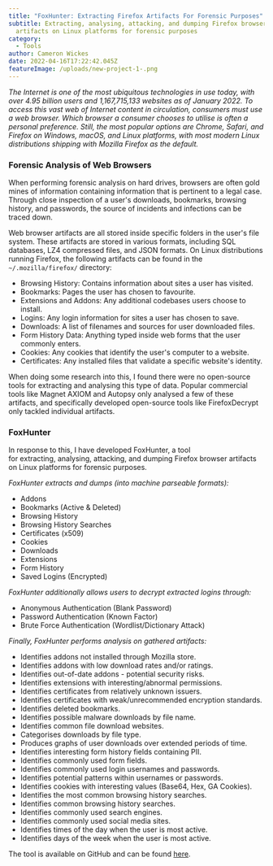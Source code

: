 ```yaml
---
title: "FoxHunter: Extracting Firefox Artifacts For Forensic Purposes"
subtitle: Extracting, analysing, attacking, and dumping Firefox browser
  artifacts on Linux platforms for forensic purposes
category:
  - Tools
author: Cameron Wickes
date: 2022-04-16T17:22:42.045Z
featureImage: /uploads/new-project-1-.png
---
```

*The Internet is one of the most ubiquitous technologies in use today, with over 4.95 billion users and 1,167,715,133 websites as of January 2022. To access this vast web of Internet content in circulation, consumers must use a web browser. Which browser a consumer chooses to utilise is often a personal preference. Still, the most popular options are Chrome, Safari, and Firefox on Windows, macOS, and Linux platforms, with most modern Linux distributions shipping with Mozilla Firefox as the default.* 

### Forensic Analysis of Web Browsers

When performing forensic analysis on hard drives, browsers are often gold mines of information containing information that is pertinent to a legal case. Through close inspection of a user's downloads, bookmarks, browsing history, and passwords, the source of incidents and infections can be traced down.

Web browser artifacts are all stored inside specific folders in the user's file system. These artifacts are stored in various formats, including SQL databases, LZ4 compressed files, and JSON formats. On Linux distributions running Firefox, the following artifacts can be found in the `~/.mozilla/firefox/` directory:

* Browsing History: Contains information about sites a user has visited.
* Bookmarks: Pages the user has chosen to favourite.
* Extensions and Addons: Any additional codebases users choose to install.
* Logins: Any login information for sites a user has chosen to save.
* Downloads: A list of filenames and sources for user downloaded files.
* Form History Data: Anything typed inside web forms that the user commonly enters.
* Cookies: Any cookies that identify the user's computer to a website.
* Certificates: Any installed files that validate a specific website's identity.

When doing some research into this, I found there were no open-source tools for extracting and analysing this type of data. Popular commercial tools like Magnet AXIOM and Autopsy only analysed a few of these artifacts, and specifically developed open-source tools like FirefoxDecrypt only tackled individual artifacts. 

### FoxHunter

In response to this, I have developed FoxHunter, a tool for extracting, analysing, attacking, and dumping Firefox browser artifacts on Linux platforms for forensic purposes.  

*FoxHunter extracts and dumps (into machine parseable formats):*

* Addons
* Bookmarks (Active & Deleted)
* Browsing History
* Browsing History Searches
* Certificates (x509)
* Cookies
* Downloads
* Extensions
* Form History
* Saved Logins (Encrypted)

*FoxHunter additionally allows users to decrypt extracted logins through:*

* Anonymous Authentication (Blank Password)
* Password Authentication (Known Factor)
* Brute Force Authentication (Wordlist/Dictionary Attack)

*Finally, FoxHunter performs analysis on gathered artifacts:*

* Identifies addons not installed through Mozilla store.
* Identifies addons with low download rates and/or ratings.
* Identifies out-of-date addons - potential security risks.
* Identifies extensions with interesting/abnormal permissions.
* Identifies certificates from relatively unknown issuers.
* Identifies certificates with weak/unrecommended encryption standards.
* Identifies deleted bookmarks.
* Identifies possible malware downloads by file name.
* Identifies common file download websites.
* Categorises downloads by file type.
* Produces graphs of user downloads over extended periods of time.
* Identifies interesting form history fields containing PII.
* Identifies commonly used form fields.
* Identifies commonly used login usernames and passwords.
* Identifies potential patterns within usernames or passwords.
* Identifies cookies with interesting values (Base64, Hex, GA Cookies).
* Identifies the most common browsing history searches.
* Identifies common browsing history searches.
* Identifies commonly used search engines.
* Identifies commonly used social media sites.
* Identifies times of the day when the user is most active.
* Identifies days of the week when the user is most active.

The tool is available on GitHub and can be found [here](https://github.com/cameronwickes/foxhunter).
